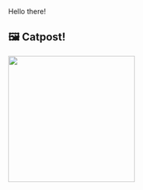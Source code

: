 Hello there!



## 🖼️ Catpost!

<sub>
    <img src="https://cdn2.thecatapi.com/images/tnwydYJr0.jpg" height="256">
</sub>

